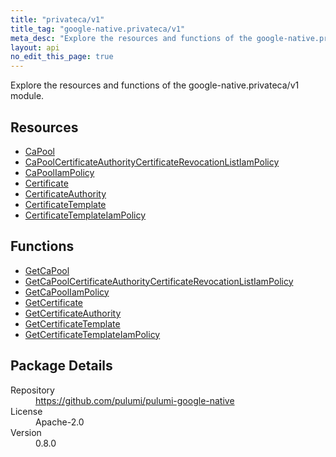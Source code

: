 ```yaml
---
title: "privateca/v1"
title_tag: "google-native.privateca/v1"
meta_desc: "Explore the resources and functions of the google-native.privateca/v1 module."
layout: api
no_edit_this_page: true
---
```


<!-- WARNING: this file was generated by Pulumi Docs Generator. -->
<!-- Do not edit by hand unless you're certain you know what you are doing! -->

Explore the resources and functions of the google-native.privateca/v1 module.

<h2 id="resources">Resources</h2>
<ul class="api">
    <li><a href="capool" title="CaPool"><span class="symbol resource"></span>CaPool</a></li>
    <li><a href="capoolcertificateauthoritycertificaterevocationlistiampolicy" title="CaPoolCertificateAuthorityCertificateRevocationListIamPolicy"><span class="symbol resource"></span>CaPoolCertificateAuthorityCertificateRevocationListIamPolicy</a></li>
    <li><a href="capooliampolicy" title="CaPoolIamPolicy"><span class="symbol resource"></span>CaPoolIamPolicy</a></li>
    <li><a href="certificate" title="Certificate"><span class="symbol resource"></span>Certificate</a></li>
    <li><a href="certificateauthority" title="CertificateAuthority"><span class="symbol resource"></span>CertificateAuthority</a></li>
    <li><a href="certificatetemplate" title="CertificateTemplate"><span class="symbol resource"></span>CertificateTemplate</a></li>
    <li><a href="certificatetemplateiampolicy" title="CertificateTemplateIamPolicy"><span class="symbol resource"></span>CertificateTemplateIamPolicy</a></li>
</ul>

<h2 id="functions">Functions</h2>
<ul class="api">
    <li><a href="getcapool" title="GetCaPool"><span class="symbol function"></span>GetCaPool</a></li>
    <li><a href="getcapoolcertificateauthoritycertificaterevocationlistiampolicy" title="GetCaPoolCertificateAuthorityCertificateRevocationListIamPolicy"><span class="symbol function"></span>GetCaPoolCertificateAuthorityCertificateRevocationListIamPolicy</a></li>
    <li><a href="getcapooliampolicy" title="GetCaPoolIamPolicy"><span class="symbol function"></span>GetCaPoolIamPolicy</a></li>
    <li><a href="getcertificate" title="GetCertificate"><span class="symbol function"></span>GetCertificate</a></li>
    <li><a href="getcertificateauthority" title="GetCertificateAuthority"><span class="symbol function"></span>GetCertificateAuthority</a></li>
    <li><a href="getcertificatetemplate" title="GetCertificateTemplate"><span class="symbol function"></span>GetCertificateTemplate</a></li>
    <li><a href="getcertificatetemplateiampolicy" title="GetCertificateTemplateIamPolicy"><span class="symbol function"></span>GetCertificateTemplateIamPolicy</a></li>
</ul>

<h2 id="package-details">Package Details</h2>
<dl class="package-details">
	<dt>Repository</dt>
	<dd><a href="https://github.com/pulumi/pulumi-google-native">https://github.com/pulumi/pulumi-google-native</a></dd>
	<dt>License</dt>
	<dd>Apache-2.0</dd>
	<dt>Version</dt>
	<dd>0.8.0</dd>
</dl>

